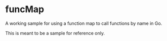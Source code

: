 # funcMap
A working sample for using a function map to call functions by name in Go.

This is meant to be a sample for reference only.

